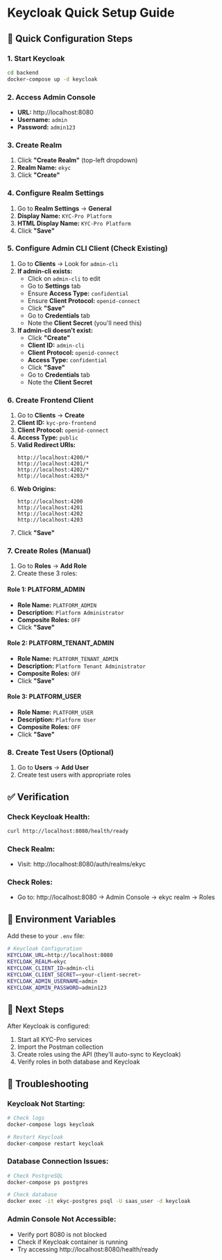 # Keycloak Quick Setup Guide

## 🚀 Quick Configuration Steps

### **1. Start Keycloak**
```bash
cd backend
docker-compose up -d keycloak
```

### **2. Access Admin Console**
- **URL:** http://localhost:8080
- **Username:** `admin`
- **Password:** `admin123`

### **3. Create Realm**
1. Click **"Create Realm"** (top-left dropdown)
2. **Realm Name:** `ekyc`
3. Click **"Create"**

### **4. Configure Realm Settings**
1. Go to **Realm Settings** → **General**
2. **Display Name:** `KYC-Pro Platform`
3. **HTML Display Name:** `KYC-Pro Platform`
4. Click **"Save"**

### **5. Configure Admin CLI Client (Check Existing)**
1. Go to **Clients** → Look for `admin-cli`
2. **If admin-cli exists:**
   - Click on `admin-cli` to edit
   - Go to **Settings** tab
   - Ensure **Access Type:** `confidential`
   - Ensure **Client Protocol:** `openid-connect`
   - Click **"Save"**
   - Go to **Credentials** tab
   - Note the **Client Secret** (you'll need this)
3. **If admin-cli doesn't exist:**
   - Click **"Create"**
   - **Client ID:** `admin-cli`
   - **Client Protocol:** `openid-connect`
   - **Access Type:** `confidential`
   - Click **"Save"**
   - Go to **Credentials** tab
   - Note the **Client Secret**

### **6. Create Frontend Client**
1. Go to **Clients** → **Create**
2. **Client ID:** `kyc-pro-frontend`
3. **Client Protocol:** `openid-connect`
4. **Access Type:** `public`
5. **Valid Redirect URIs:** 
   ```
   http://localhost:4200/*
   http://localhost:4201/*
   http://localhost:4202/*
   http://localhost:4203/*
   ```
6. **Web Origins:** 
   ```
   http://localhost:4200
   http://localhost:4201
   http://localhost:4202
   http://localhost:4203
   ```
7. Click **"Save"**

### **7. Create Roles (Manual)**
1. Go to **Roles** → **Add Role**
2. Create these 3 roles:

#### **Role 1: PLATFORM_ADMIN**
- **Role Name:** `PLATFORM_ADMIN`
- **Description:** `Platform Administrator`
- **Composite Roles:** `OFF`
- Click **"Save"**

#### **Role 2: PLATFORM_TENANT_ADMIN**
- **Role Name:** `PLATFORM_TENANT_ADMIN`
- **Description:** `Platform Tenant Administrator`
- **Composite Roles:** `OFF`
- Click **"Save"**

#### **Role 3: PLATFORM_USER**
- **Role Name:** `PLATFORM_USER`
- **Description:** `Platform User`
- **Composite Roles:** `OFF`
- Click **"Save"**

### **8. Create Test Users (Optional)**
1. Go to **Users** → **Add User**
2. Create test users with appropriate roles

## ✅ Verification

### **Check Keycloak Health:**
```bash
curl http://localhost:8080/health/ready
```

### **Check Realm:**
- Visit: http://localhost:8080/auth/realms/ekyc

### **Check Roles:**
- Go to: http://localhost:8080 → Admin Console → ekyc realm → Roles

## 🔧 Environment Variables

Add these to your `.env` file:
```bash
# Keycloak Configuration
KEYCLOAK_URL=http://localhost:8080
KEYCLOAK_REALM=ekyc
KEYCLOAK_CLIENT_ID=admin-cli
KEYCLOAK_CLIENT_SECRET=<your-client-secret>
KEYCLOAK_ADMIN_USERNAME=admin
KEYCLOAK_ADMIN_PASSWORD=admin123
```

## 🎯 Next Steps

After Keycloak is configured:
1. Start all KYC-Pro services
2. Import the Postman collection
3. Create roles using the API (they'll auto-sync to Keycloak)
4. Verify roles in both database and Keycloak

## 🚨 Troubleshooting

### **Keycloak Not Starting:**
```bash
# Check logs
docker-compose logs keycloak

# Restart Keycloak
docker-compose restart keycloak
```

### **Database Connection Issues:**
```bash
# Check PostgreSQL
docker-compose ps postgres

# Check database
docker exec -it ekyc-postgres psql -U saas_user -d keycloak
```

### **Admin Console Not Accessible:**
- Verify port 8080 is not blocked
- Check if Keycloak container is running
- Try accessing http://localhost:8080/health/ready 